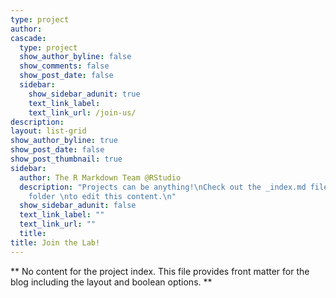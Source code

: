 ```yaml
---
type: project
author: 
cascade:
  type: project
  show_author_byline: false
  show_comments: false
  show_post_date: false
  sidebar:
    show_sidebar_adunit: true
    text_link_label: 
    text_link_url: /join-us/
description: 
layout: list-grid
show_author_byline: true
show_post_date: false
show_post_thumbnail: true
sidebar:
  author: The R Markdown Team @RStudio
  description: "Projects can be anything!\nCheck out the _index.md file in the /project
    folder \nto edit this content.\n"
  show_sidebar_adunit: false
  text_link_label: ""
  text_link_url: ""
  title: 
title: Join the Lab!
---
```


** No content for the project index. This file provides front matter for the blog including the layout and boolean options. **